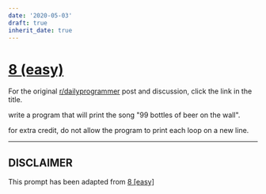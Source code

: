 ```yaml
---
date: '2020-05-03'
draft: true
inherit_date: true
---
```


# [8 (easy)](https://www.reddit.com/r/dailyprogrammer/comments/pserp/2162012_challenge_8_easy/)

For the original [r/dailyprogrammer](https://www.reddit.com/r/dailyprogrammer/) post and discussion, click the link in the title.

write a program that will print the song "99 bottles of beer on the wall".

for extra credit, do not allow the program to print each loop on a new line.


----
## **DISCLAIMER**
This prompt has been adapted from [8 [easy]](https://www.reddit.com/r/dailyprogrammer/comments/pserp/2162012_challenge_8_easy/
)
